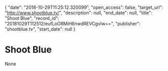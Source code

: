 {
  "date": "2018-10-29T11:25:12.320099", 
  "open_access": false, 
  "target_url": "http://www.shootblue.tv/", 
  "description": null, 
  "end_date": null, 
  "title": "Shoot Blue", 
  "record_id": "20181029T112512/eufLoO8MiH6nwdREVCgvIw==", 
  "publisher": "shootblue.tv", 
  "start_date": null
}

# Shoot Blue

None